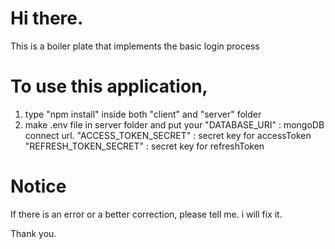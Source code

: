 # Hi there.
This is a boiler plate that implements the basic login process

# To use this application, 
1. type "npm install" inside both "client" and "server" folder 
2. make .env file in server folder and put your
  "DATABASE_URI" : mongoDB connect url.
  "ACCESS_TOKEN_SECRET" : secret key for accessToken
  "REFRESH_TOKEN_SECRET" : secret key for refreshToken

# Notice
If there is an error or a better correction, please tell me. i will fix it.

Thank you.
